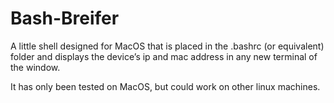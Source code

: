 # Bash-Breifer
A little shell designed for MacOS that is placed in the .bashrc (or equivalent) folder and displays the device’s ip and mac address in any new terminal of the window.

It has only been tested on MacOS, but could work on other linux machines.
